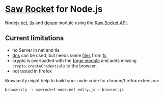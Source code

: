 # [Saw Rocket](https://github.com/astro/sawrocket) for Node.js


Nodejs [net](http://nodejs.org/api/net.html), [tls](http://nodejs.org/api/tls.html) and [dgram](http://nodejs.org/api/dgram.html) module using the [Raw Socket API](http://www.w3.org/TR/raw-sockets).

## Current limitations

 * no Server in net and tls
 * [dns](https://github.com/tjfontaine/node-dns) can be used, but needs some [files](https://github.com/dodo/sawrocket-xmpp/blob/master/initrd.js) from [fs](https://github.com/juliangruber/level-fs-browser).
 * crypto is overloaded with the [forge module](https://github.com/digitalbazaar/forge) and adds missing `crypto.createCredentials` to the browser.
 * not tested in firefox


Browserify might help to build your node code for chrome/firefox extension:
```bash
browserify -r sawrocket-node:net entry.js > browser.js
```